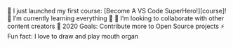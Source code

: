 🔭 I just launched my first course: [Become A VS Code SuperHero!][course]!
🌱 I’m currently learning everything 🤣
👯 I’m looking to collaborate with other content creators
🥅 2020 Goals: Contribute more to Open Source projects
⚡ Fun fact: I love to draw and play mouth organ
